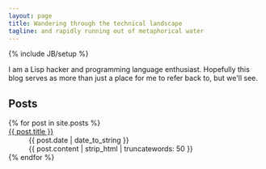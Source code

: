 ```yaml
---
layout: page
title: Wandering through the technical landscape
tagline: and rapidly running out of metaphorical water
---
```

{% include JB/setup %}

I am a Lisp hacker and programming language enthusiast. Hopefully this blog serves as more than just a place for me to refer back to, but we'll see.
    
## Posts

<dl class="posts">
  {% for post in site.posts %}
    <dt><a href="{{ BASE_PATH }}{{ post.url }}">{{ post.title }}</a></dt>
    <dd><span>{{ post.date | date_to_string }}</span></dd>
    <dd><span>{{ post.content | strip_html | truncatewords: 50 }}</span></dd>
  {% endfor %}
</dl>
